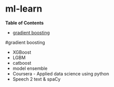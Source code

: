 # ml-learn

**Table of Contents**

- [gradient boosting](#GBMs)



#gradient boosting
- XGBoost
- LGBM
- catboost
- model ensemble
- Coursera - Applied data science using python
- Speech 2 text & spaCy
